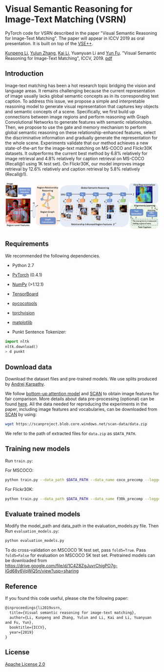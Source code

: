 # Visual Semantic Reasoning for Image-Text Matching (VSRN)
PyTorch code for VSRN described in the paper "Visual Semantic Reasoning for Image-Text Matching". The paper will appear in ICCV 2019 as oral presentation. It is built on top of the [VSE++](https://github.com/fartashf/vsepp).

[Kunpeng Li](https://kunpengli1994.github.io/), [Yulun Zhang](http://yulunzhang.com/), [Kai Li](http://kailigo.github.io/), Yuanyuan Li and [Yun Fu](http://www1.ece.neu.edu/~yunfu/). "Visual Semantic Reasoning for Image-Text Matching", ICCV, 2019. [pdf](https://arxiv.org/pdf/1909.02701.pdf)

## Introduction
Image-text matching has been a hot research topic bridging the vision and language areas. It remains challenging because the current representation of image usually lacks global semantic concepts as in its corresponding text caption. To address this issue, we propose a simple and interpretable reasoning model to generate visual representation that captures key objects and semantic concepts of a scene. Specifically, we first build up connections between image regions and perform reasoning with Graph Convolutional Networks to generate features with semantic relationships. Then, we propose to use the gate and memory mechanism to perform global semantic reasoning on these relationship-enhanced features, select the discriminative information and gradually generate the representation for the whole scene. Experiments validate that our method achieves a new state-of-the-art for the image-text matching on MS-COCO and Flickr30K datasets. It outperforms the current best method by 6.8\% relatively for image retrieval and 4.8\% relatively for caption retrieval on MS-COCO (Recall@1 using 1K test set). On Flickr30K, our model improves image retrieval by 12.6\% relatively and caption retrieval by 5.8\% relatively (Recall@1).

![model](/fig/model.png)

## Requirements 
We recommended the following dependencies.

* Python 2.7 
* [PyTorch](http://pytorch.org/) (0.4.1)
* [NumPy](http://www.numpy.org/) (>1.12.1)
* [TensorBoard](https://github.com/TeamHG-Memex/tensorboard_logger)
* [pycocotools](https://github.com/cocodataset/cocoapi)
* [torchvision]()
* [matplotlib]()


* Punkt Sentence Tokenizer:
```python
import nltk
nltk.download()
> d punkt
```

## Download data

Download the dataset files and pre-trained models. We use splits produced by [Andrej Karpathy](http://cs.stanford.edu/people/karpathy/deepimagesent/). 

We follow [bottom-up attention model](https://github.com/peteanderson80/bottom-up-attention) and [SCAN](https://github.com/kuanghuei/SCAN) to obtain image features for fair comparison. More details about data pre-processing (optional) can be found [here](https://github.com/kuanghuei/SCAN/blob/master/README.md#data-pre-processing-optional). All the data needed for reproducing the experiments in the paper, including image features and vocabularies, can be downloaded from [SCAN](https://github.com/kuanghuei/SCAN) by using:

```bash
wget https://scanproject.blob.core.windows.net/scan-data/data.zip
```

We refer to the path of extracted files for `data.zip` as `$DATA_PATH`. 

## Training new models
Run `train.py`:

For MSCOCO:

```bash
python train.py --data_path $DATA_PATH --data_name coco_precomp --logger_name runs/coco_VSRN --max_violation
```

For Flickr30K:

```bash
python train.py --data_path $DATA_PATH --data_name f30k_precomp --logger_name runs/filker_VSRN --max_violation --max_len 40
```

## Evaluate trained models
Modify the model_path and data_path in the evaluation_models.py file. Then Run `evaluation_models.py`:

```bash
python evaluation_models.py
```

To do cross-validation on MSCOCO 1K test set, pass `fold5=True`. Pass `fold5=False` for evaluation on MSCOCO 5K test set. Pretrained models can be downloaded from https://drive.google.com/file/d/1C4Z8ZgJuvrChigPO7g-IGd68y6VqWQ5n/view?usp=sharing


## Reference

If you found this code useful, please cite the following paper:

    @inproceedings{li2019vsrn,
      title={Visual semantic reasoning for image-text matching},
      author={Li, Kunpeng and Zhang, Yulun and Li, Kai and Li, Yuanyuan and Fu, Yun},
      booktitle={ICCV},
      year={2019}
    }

## License

[Apache License 2.0](http://www.apache.org/licenses/LICENSE-2.0)


